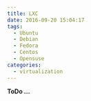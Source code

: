 ```yaml
---
title: LXC
date: 2016-09-20 15:04:17
tags:
  - Ubuntu
  - Debian
  - Fedora
  - Centos
  - Opensuse
categories:
  - virtualization
---
```


**ToDo ...**
